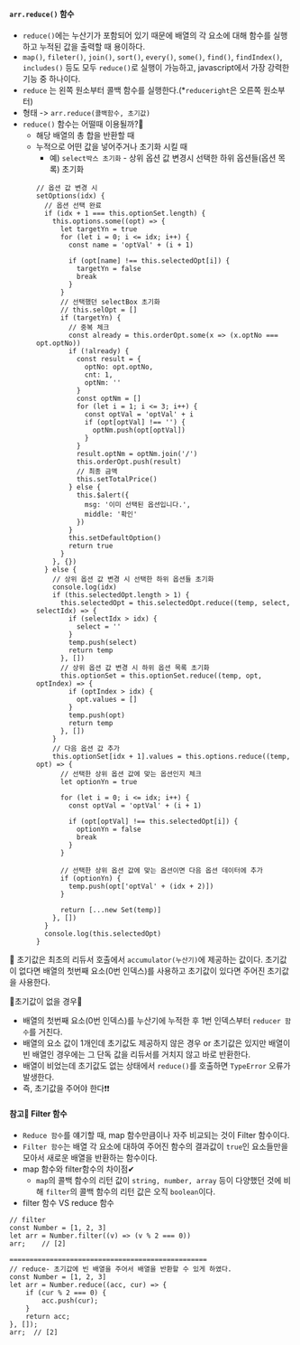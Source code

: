 #### `arr.reduce()` 함수
+ `reduce()`에는 누산기가 포함되어 있기 때문에 배열의 각 요소에 대해 함수를 실행하고 누적된 값을 출력할 때 용이하다.
+ `map()`, `fileter()`, `join()`, `sort()`, `every()`, `some()`, `find()`, `findIndex()`, `includes()` 등도 모두 `reduce()`로 실행이 가능하고, javascript에서 가장 강력한 기능 중 하나이다.
+ `reduce` 는 왼쪽 원소부터 콜백 함수를 실행한다.(*`reduceright`은 오른쪽 원소부터)
+ 형태 -> `arr.reduce(콜백함수, 초기값)`  
+ `reduce()` 함수는 어떨때 이용될까?🧐
  + 해당 배열의 총 합을 반환할 때
  + 누적으로 어떤 값을 넣어주거나 초기화 시킬 때
    + 예) `select박스 초기화` - 상위 옵션 값 변경시 선택한 하위 옵션들(옵션 목록) 초기화  
    ```node
    // 옵션 값 변경 시
    setOptions(idx) {
      // 옵션 선택 완료
      if (idx + 1 === this.optionSet.length) {
        this.options.some((opt) => {
          let targetYn = true
          for (let i = 0; i <= idx; i++) {
            const name = 'optVal' + (i + 1)

            if (opt[name] !== this.selectedOpt[i]) {
              targetYn = false
              break
            }
          }
          // 선택했던 selectBox 초기화
          // this.selOpt = []
          if (targetYn) {
            // 중복 체크
            const already = this.orderOpt.some(x => (x.optNo === opt.optNo))
            if (!already) {
              const result = {
                optNo: opt.optNo,
                cnt: 1,
                optNm: ''
              }
              const optNm = []
              for (let i = 1; i <= 3; i++) {
                const optVal = 'optVal' + i
                if (opt[optVal] !== '') {
                  optNm.push(opt[optVal])
                }
              }
              result.optNm = optNm.join('/')
              this.orderOpt.push(result)
              // 최종 금액
              this.setTotalPrice()
            } else {
              this.$alert({
                msg: '이미 선택된 옵션입니다.',
                middle: '확인'
              })
            }
            this.setDefaultOption()
            return true
          }
        }, {})
      } else {
        // 상위 옵션 값 변경 시 선택한 하위 옵션들 초기화
        console.log(idx)
        if (this.selectedOpt.length > 1) {
          this.selectedOpt = this.selectedOpt.reduce((temp, select, selectIdx) => {
            if (selectIdx > idx) {
              select = ''
            }
            temp.push(select)
            return temp
          }, [])
          // 상위 옵션 값 변경 시 하위 옵션 목록 초기화
          this.optionSet = this.optionSet.reduce((temp, opt, optIndex) => {
            if (optIndex > idx) {
              opt.values = []
            }
            temp.push(opt)
            return temp
          }, [])
        }
        // 다음 옵션 값 추가
        this.optionSet[idx + 1].values = this.options.reduce((temp, opt) => {
          // 선택한 상위 옵션 값에 맞는 옵션인지 체크
          let optionYn = true

          for (let i = 0; i <= idx; i++) {
            const optVal = 'optVal' + (i + 1)

            if (opt[optVal] !== this.selectedOpt[i]) {
              optionYn = false
              break
            }
          }

          // 선택한 상위 옵션 값에 맞는 옵션이면 다음 옵션 데이터에 추가
          if (optionYn) {
            temp.push(opt['optVal' + (idx + 2)])
          }

          return [...new Set(temp)]
        }, [])
      }
      console.log(this.selectedOpt)
    }
    ```

🎈 초기값은 최초의 리듀서 호출에서 `accumulator(누산기)`에 제공하는 값이다. 초기값이 없다면 배열의 첫번째 요소(0번 인덱스)를 사용하고 초기값이 있다면 주어진 초기값을 사용한다.  


💜초기값이 없을 경우💜  
+ 배열의 첫번째 요소(0번 인덱스)를 누산기에 누적한 후 1번 인덱스부터 `reducer 함수`를 거친다.
+ 배열의 요소 값이 1개인데 초기값도 제공하지 않은 경우 or 초기값은 있지만 배열이 빈 배열인 경우에는 그 단독 값을 리듀서를 거치지 않고 바로 반환한다.
+ 배열이 비었는데 초기값도 없는 상태에서 `reduce()`를 호출하면 `TypeError` 오류가 발생한다.
+ 즉, 초기값을 주어야 한다❗❗

#### 참고📢 Filter 함수
+ `Reduce 함수`를 얘기할 때, map 함수만큼이나 자주 비교되는 것이 Filter 함수이다.
+ `Filter 함수`는 배열 각 요소에 대하여 주어진 함수의 결과값이 `true`인 요소들만을 모아서 새로운 배열을 반환하는 함수이다.
+ map 함수와 filter함수의 차이점✔
  + `map`의 콜백 함수의 리턴 값이 `string, number, array` 등이 다양했던 것에 비해 `filter`의 콜백 함수의 리턴 값은 오직 `boolean`이다.
+ filter 함수 VS reduce 함수
```node
// filter
const Number = [1, 2, 3]
let arr = Number.filter((v) => (v % 2 === 0))
arr;	// [2]

=================================================
// reduce- 초기값에 빈 배열을 주어서 배열을 반환할 수 있게 하였다.
const Number = [1, 2, 3]
let arr = Number.reduce((acc, cur) => {
    if (cur % 2 === 0) {
        acc.push(cur);
    }
    return acc;
}, []);
arr;  // [2]
```
